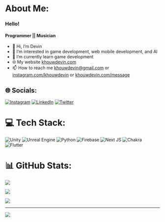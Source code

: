 # About Me:

### Hello!

#### Programmer || Musician

- 👋 Hi, I’m Devin
- 👀 I’m interested in game development, web mobile development, and AI
- 🌱 I’m currently learn game development
- 🌐 My website [khouwdevin.com](https://khouwdevin.com)
- 📫 How to reach me khouwdevin@gmail.com or [instagram.com/khouwdevin](https://www.instagram.com/khouwdevin/) or [khouwdevin.com/message](https://khouwdevin.com/message)


## 🌐 Socials:

[![Instagram](https://img.shields.io/badge/Instagram-%23E4405F.svg?logo=Instagram&logoColor=white)](https://instagram.com/khouwdevin) [![LinkedIn](https://img.shields.io/badge/LinkedIn-%230077B5.svg?logo=linkedin&logoColor=white)](https://linkedin.com/in/khouwdevin) [![Twitter](https://img.shields.io/badge/Twitter-%231DA1F2.svg?logo=Twitter&logoColor=white)](https://twitter.com/khouwdevin) 

# 💻 Tech Stack:

![Unity](https://img.shields.io/badge/Unity-c%23.svg?style=for-the-badge&logo=c-sharp&logoColor=white) ![Unreal Engine](https://img.shields.io/badge/Unreal_Engine-grey.svg?style=for-the-badge&logo=c%2B%2B&logoColor=white) ![Python](https://img.shields.io/badge/python-3670A0?style=for-the-badge&logo=python&logoColor=ffdd54) ![Firebase](https://img.shields.io/badge/firebase-%23039BE5.svg?style=for-the-badge&logo=firebase) ![Next JS](https://img.shields.io/badge/Next-black?style=for-the-badge&logo=next.js&logoColor=white) ![Chakra](https://img.shields.io/badge/chakra-%234ED1C5.svg?style=for-the-badge&logo=chakraui&logoColor=white) ![Flutter](https://img.shields.io/badge/Flutter-%2302569B.svg?style=for-the-badge&logo=Flutter&logoColor=white)

# 📊 GitHub Stats:

![](https://github-readme-stats.vercel.app/api?username=khouwdevin&theme=nightowl&hide_border=false&include_all_commits=true&count_private=false)

![](https://github-readme-streak-stats.herokuapp.com/?user=khouwdevin&theme=nightowl&hide_border=false)

![](https://github-readme-stats.vercel.app/api/top-langs/?username=khouwdevin&theme=nightowl&hide_border=false&include_all_commits=true&count_private=false&layout=compact)

---
[![](https://visitcount.itsvg.in/api?id=khouwdevin&label=Github%20Views&color=1&icon=0&pretty=true)](https://visitcount.itsvg.in)
